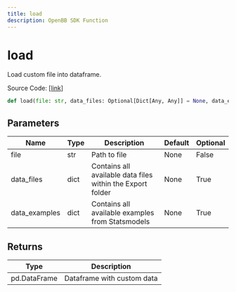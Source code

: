 ```yaml
---
title: load
description: OpenBB SDK Function
---
```


# load

Load custom file into dataframe.

Source Code: [[link](https://github.com/OpenBB-finance/OpenBBTerminal/tree/main/openbb_terminal/common/common_model.py#L53)]

```python
def load(file: str, data_files: Optional[Dict[Any, Any]] = None, data_examples: Optional[Dict[Any, Any]] = None) -> pd.DataFrame
```
## Parameters

| Name | Type | Description | Default | Optional |
| ---- | ---- | ----------- | ------- | -------- |
| file | str | Path to file | None | False |
| data_files | dict | Contains all available data files within the Export folder | None | True |
| data_examples | dict | Contains all available examples from Statsmodels | None | True |

## Returns

| Type | Description |
| ---- | ----------- |
| pd.DataFrame | Dataframe with custom data |

